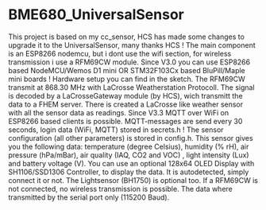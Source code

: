 # BME680_UniversalSensor

This project is based on my cc_sensor, HCS has made some changes to upgrade it to the UniversalSensor, many thanks HCS !
The main component is an ESP8266 nodemcu, but i dont use the wifi section, for wireless transmission i use a RFM69CW module.
Since V3.0 you can use ESP8266 based NodeMCU/Wemos D1 mini OR STM32F103Cx based BluPill/Maple mini boards !
Hardware setup you can find in the sketch.
The RFM69CW transmit at 868.30 MHz with LaCrosse Weatherstation Protocoll. The signal is decoded by a LaCrosseGateway module (by HCS),
wich transmitt the data to a FHEM server. There is created a LaCrosse like weather sensor with all the sensor data as readings.
Since V3.3 MQTT over WiFi on ESP8266 based clients is possible. MQTT-messages are send every 30 seconds, 
login data (WiFi, MQTT) stored in secrets.h ! The sensor configuration (all other parameters) is stored in config.h.
This sensor gives you the following data:
temperature (degree Celsius), humidity (% rH), air pressure (hPa/mBar), air quality (IAQ, CO2 and VOC) , light intensity (Lux) and battery voltage (V).
You can use an optional 128x64 OLED Display with SH1106/SSD1306 Controller, to display the data. It is autodetected, simply connect it or not.
The Lightsensor (BH1750) is optional too.
If a RFM69CW is not connected, no wireless transmission is possible. The data where transmitted by the serial port only (115200 Baud).

